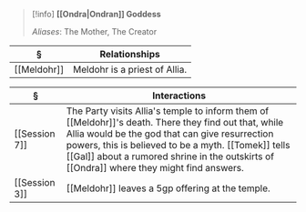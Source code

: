 >[!info] 
>**[[Ondra|Ondran]] Goddess**
>
>*Aliases*: The Mother, The Creator
>

| § | Relationships |
| ---- | ---- |
| [[Meldohr]] | Meldohr is a priest of Allia. |

| § | Interactions |
| ---- | ---- |
| [[Session 7]] | The Party visits Allia's temple to inform them of [[Meldohr]]'s death. There they find out that, while Allia would be the god that can give resurrection powers, this is believed to be a myth. [[Tomek]] tells [[Gal]] about a rumored shrine in the outskirts of [[Ondra]] where they might find answers. |
| [[Session 3]] | [[Meldohr]] leaves a 5gp offering at the temple. |

